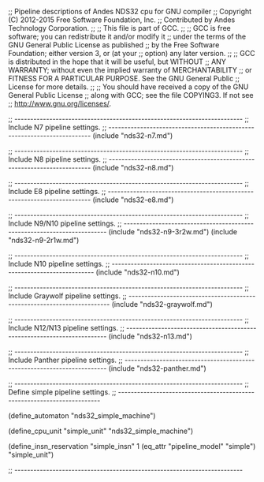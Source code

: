 ;; Pipeline descriptions of Andes NDS32 cpu for GNU compiler
;; Copyright (C) 2012-2015 Free Software Foundation, Inc.
;; Contributed by Andes Technology Corporation.
;;
;; This file is part of GCC.
;;
;; GCC is free software; you can redistribute it and/or modify it
;; under the terms of the GNU General Public License as published
;; by the Free Software Foundation; either version 3, or (at your
;; option) any later version.
;;
;; GCC is distributed in the hope that it will be useful, but WITHOUT
;; ANY WARRANTY; without even the implied warranty of MERCHANTABILITY
;; or FITNESS FOR A PARTICULAR PURPOSE.  See the GNU General Public
;; License for more details.
;;
;; You should have received a copy of the GNU General Public License
;; along with GCC; see the file COPYING3.  If not see
;; <http://www.gnu.org/licenses/>.

;; ------------------------------------------------------------------------
;; Include N7 pipeline settings.
;; ------------------------------------------------------------------------
(include "nds32-n7.md")


;; ------------------------------------------------------------------------
;; Include N8 pipeline settings.
;; ------------------------------------------------------------------------
(include "nds32-n8.md")


;; ------------------------------------------------------------------------
;; Include E8 pipeline settings.
;; ------------------------------------------------------------------------
(include "nds32-e8.md")


;; ------------------------------------------------------------------------
;; Include N9/N10 pipeline settings.
;; ------------------------------------------------------------------------
(include "nds32-n9-3r2w.md")
(include "nds32-n9-2r1w.md")


;; ------------------------------------------------------------------------
;; Include N10 pipeline settings.
;; ------------------------------------------------------------------------
(include "nds32-n10.md")


;; ------------------------------------------------------------------------
;; Include Graywolf pipeline settings.
;; ------------------------------------------------------------------------
(include "nds32-graywolf.md")


;; ------------------------------------------------------------------------
;; Include N12/N13 pipeline settings.
;; ------------------------------------------------------------------------
(include "nds32-n13.md")


;; ------------------------------------------------------------------------
;; Include Panther pipeline settings.
;; ------------------------------------------------------------------------
(include "nds32-panther.md")


;; ------------------------------------------------------------------------
;; Define simple pipeline settings.
;; ------------------------------------------------------------------------

(define_automaton "nds32_simple_machine")

(define_cpu_unit "simple_unit" "nds32_simple_machine")

(define_insn_reservation "simple_insn" 1
  (eq_attr "pipeline_model" "simple")
  "simple_unit")

;; ------------------------------------------------------------------------
